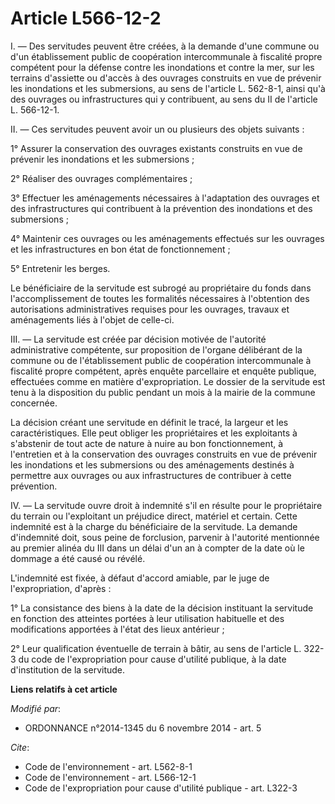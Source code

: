 # Article L566-12-2

I. ― Des servitudes peuvent être créées, à la demande d'une commune ou d'un établissement public de coopération
intercommunale à fiscalité propre compétent pour la défense contre les inondations et contre la mer, sur les terrains
d'assiette ou d'accès à des ouvrages construits en vue de prévenir les inondations et les submersions, au sens de l'article
L. 562-8-1, ainsi qu'à des ouvrages ou infrastructures qui y contribuent, au sens du II de l'article L. 566-12-1. 

II. ― Ces servitudes peuvent avoir un ou plusieurs des objets suivants : 

1° Assurer la conservation des ouvrages existants construits en vue de prévenir les inondations et les submersions ; 

2° Réaliser des ouvrages complémentaires ; 

3° Effectuer les aménagements nécessaires à l'adaptation des ouvrages et des infrastructures qui contribuent à la prévention
des inondations et des submersions ; 

4° Maintenir ces ouvrages ou les aménagements effectués sur les ouvrages et les infrastructures en bon état de
fonctionnement ; 

5° Entretenir les berges. 

Le bénéficiaire de la servitude est subrogé au propriétaire du fonds dans l'accomplissement de toutes les formalités
nécessaires à l'obtention des autorisations administratives requises pour les ouvrages, travaux et aménagements liés à
l'objet de celle-ci. 

III. ― La servitude est créée par décision motivée de l'autorité administrative compétente, sur proposition de l'organe
délibérant de la commune ou de l'établissement public de coopération intercommunale à fiscalité propre compétent, après
enquête parcellaire et enquête publique, effectuées comme en matière d'expropriation. Le dossier de la servitude est tenu à
la disposition du public pendant un mois à la mairie de la commune concernée. 

La décision créant une servitude en définit le tracé, la largeur et les caractéristiques. Elle peut obliger les propriétaires
et les exploitants à s'abstenir de tout acte de nature à nuire au bon fonctionnement, à l'entretien et à la conservation des
ouvrages construits en vue de prévenir les inondations et les submersions ou des aménagements destinés à permettre aux
ouvrages ou aux infrastructures de contribuer à cette prévention. 

IV. ― La servitude ouvre droit à indemnité s'il en résulte pour le propriétaire du terrain ou l'exploitant un préjudice
direct, matériel et certain. Cette indemnité est à la charge du bénéficiaire de la servitude. La demande d'indemnité doit,
sous peine de forclusion, parvenir à l'autorité mentionnée au premier alinéa du III dans un délai d'un an à compter de la
date où le dommage a été causé ou révélé. 

L'indemnité est fixée, à défaut d'accord amiable, par le juge de l'expropriation, d'après : 

1° La consistance des biens à la date de la décision instituant la servitude en fonction des atteintes portées à leur
utilisation habituelle et des modifications apportées à l'état des lieux antérieur ; 

2° Leur qualification éventuelle de terrain à bâtir, au sens de l'article L. 322-3 du code de l'expropriation pour cause
d'utilité publique, à la date d'institution de la servitude.

**Liens relatifs à cet article**

_Modifié par_:

  - ORDONNANCE n°2014-1345 du 6 novembre 2014 - art. 5

_Cite_:

  - Code de l'environnement - art. L562-8-1
  - Code de l'environnement - art. L566-12-1
  - Code de l'expropriation pour cause d'utilité publique - art. L322-3
